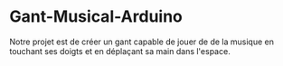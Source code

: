 # Gant-Musical-Arduino
Notre projet est de créer un gant capable de jouer de de la musique en touchant ses doigts et en déplaçant sa main dans l'espace.
